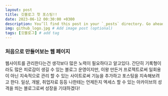 ```yaml
---
layout: post
title: 깃블로그 첫 포스팅!!
date: 2023-06-12 00:30:00 +0300
description: You’ll find this post in your `_posts` directory. Go ahead and edit it and re-build the site to see your changes. # Add post description (optional)
img: github_logo.jpg # Add image post (optional)
tags: [깃블로그] # add tag
---
```


### 처음으로 만들어보는 웹 페이지
웹사이트를 관리한다는건 생각보다 많은 노력이 필요하다고 알고있다. 간단히 기록형이라도 많은 피로감이 생길 수 있는 블로그 운영이지만, 이왕 만든거 프로젝트로써 일회용이 아닌 지속적으로 관리 할 수 있는 사이트로써 기능을 추가하고 포스팅을 지속해보려고 한다. 일상, 개발, 취업자료 등등 나한테는 언제든지 엑세스 할 수 있는 아카이브의 성격을 띄는 블로그로써 성장을 기대하겠다!

